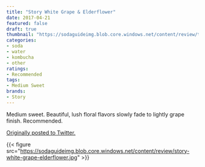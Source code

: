 ```yaml
---
title: "Story White Grape & Elderflower"
date: 2017-04-21
featured: false
draft: true
thumbnail: "https://sodaguideimg.blob.core.windows.net/content/review/thumbs/story-white-grape-elderflower.jpg"
categories:
- soda
- water
- kombucha
- other
ratings:
- Recommended
tags:
- Medium Sweet
brands:
- Story
---
```


Medium sweet. Beautiful, lush floral flavors slowly fade to lightly grape finish. Recommended.

[Originally posted to Twitter.](https://twitter.com/Cavorter/status/855504387082506240)

{{< figure src="https://sodaguideimg.blob.core.windows.net/content/review/story-white-grape-elderflower.jpg" >}}

